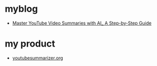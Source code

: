 # myblog

- [Master YouTube Video Summaries with AI_ A Step-by-Step Guide](https://github.com/movever/myblog/blob/main/Master%20YouTube%20Video%20Summaries%20with%20AI_%20A%20Step-by-Step%20Guide.markdown)


# my product
- [youtubesummarizer.org](https://youtubesummarizer.org)
